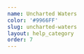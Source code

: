 ```yaml
---
name: Uncharted Waters
color: '#9966FF'
slug: uncharted-waters
layout: help_category
order: 7
---
```

